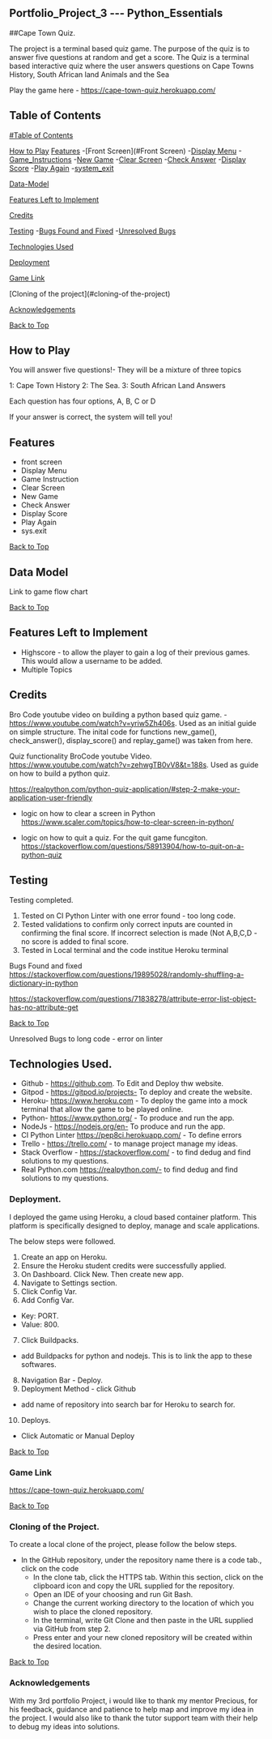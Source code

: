 ## Portfolio_Project_3 --- Python_Essentials

##Cape Town Quiz.

The project is a terminal based quiz game. The purpose of the quiz is to answer five questions at random and get a score. 
The Quiz is a terminal based interactive quiz where the user answers questions on Cape Towns History, South African land Animals and the Sea

Play the game here - https://cape-town-quiz.herokuapp.com/

## Table of Contents

[#Table of Contents](#table-of-contents)

[How to Play](#how-to-play)
[Features](#features)
-[Front Screen](#Front Screen)
-[Display Menu](#display_menu)
-[Game_Instructions](#game_instructions)
-[New Game](#new_game)
-[Clear Screen](#clear_screen)
-[Check Answer](#check_answer)
-[Display Score](#display_score)
-[Play Again](#play-again)
-[system_exit](#system_exit)

[Data-Model](#data-model)

[Features Left to Implement](#features-left-to-implement)

[Credits](#credits)

[Testing](#testing)
-[Bugs Found and Fixed](#bugs-found-and-fixed)
-[Unresolved Bugs](#unresolved-bugs)

[Technologies Used](#technologies-used)

[Deployment](#deployment)

[Game Link](#game-link)

[Cloning of the project](#cloning-of the-project)

[Acknowledgements](#acknowledgements)


[Back to Top](#table-of-contents)

## How to Play

You will answer five questions!- They will be a mixture of three topics

 1: Cape Town History
 2: The Sea. 
 3: South African Land Answers

 Each question has four options, A, B, C or D

 If your answer is correct, the system will tell you! 

## Features

* front screen
* Display Menu
* Game Instruction
* Clear Screen
* New Game
* Check Answer
* Display Score
* Play Again
* sys.exit

[Back to Top](#table-of-contents)

## Data Model
Link to game flow chart

[Back to Top](#table-of-contents)

## Features Left to Implement
- Highscore - to allow the player to gain a log of their previous games. This would allow a username to be added.
- Multiple Topics 

## Credits
Bro Code youtube video on building a python based quiz game. - https://www.youtube.com/watch?v=yriw5Zh406s.
Used as an initial guide on simple structure. The inital code for functions new_game(), check_answer(), display_score() and replay_game() was taken from here.

Quiz functionality
BroCode youtube Video. https://www.youtube.com/watch?v=zehwgTB0vV8&t=188s.
Used as guide on how to build a python quiz.

https://realpython.com/python-quiz-application/#step-2-make-your-application-user-friendly

- logic on how to clear a screen in Python
https://www.scaler.com/topics/how-to-clear-screen-in-python/

- logic on how to quit a quiz. For the quit game funcgiton.
https://stackoverflow.com/questions/58913904/how-to-quit-on-a-python-quiz



## Testing

Testing completed. 
1) Tested on CI Python Linter with one error found - too long code. 
2) Tested validations to confirm only correct inputs are counted in confirming the final score. If incorrect selection is made (Not A,B,C,D - no score is added to final score.
3) Tested in Local terminal and the code institue Heroku terminal


Bugs Found and fixed
https://stackoverflow.com/questions/19895028/randomly-shuffling-a-dictionary-in-python

https://stackoverflow.com/questions/71838278/attribute-error-list-object-has-no-attribute-get

[Back to Top](#table-of-contents)

Unresolved Bugs
to long code - error on linter

## Technologies Used.

- Github - https://github.com. To Edit and Deploy thw website.
- Gitpod - https://gitpod.io/projects- To deploy and create the website.
- Heroku- https://www.heroku.com - To deploy the game into a mock terminal that allow the game to be played online.
- Python- https://www.python.org/ - To produce and run the app.
- NodeJs - https://nodejs.org/en- To produce and run the app.
- CI Python Linter https://pep8ci.herokuapp.com/ - To define errors
- Trello - https://trello.com/ - to manage project manage my ideas.
- Stack Overflow - https://stackoverflow.com/ - to find dedug and find solutions to my questions. 
- Real Python.com https://realpython.com/- to find dedug and find solutions to my questions.

### Deployment.
I deployed the game using Heroku, a cloud based container platform. This platform is specifically designed to deploy, manage and scale applications.

The below steps were followed.
1) Create an app on Heroku.
2) Ensure the Heroku student credits were successfully applied.
3) On Dashboard. Click New. Then create new app.
4) Navigate to Settings section.
5) Click Config Var.
6) Add Config Var.
- Key: PORT.
- Value: 800.
7) Click Buildpacks.
- add Buildpacks for python and nodejs. This is to link the app to these softwares.
8) Navigation Bar - Deploy.
9) Deployment Method - click Github
- add name of repository into search bar for Heroku to search for.
10) Deploys.
- Click Automatic or Manual Deploy 

[Back to Top](#table-of-contents)

### Game Link
https://cape-town-quiz.herokuapp.com/

[Back to Top](#table-of-contents)

### Cloning of the Project.

To create a local clone of the project, please follow the below steps.
- In the GitHub repository, under the repository name there is a code tab., click on the code
  - In the clone tab, click the HTTPS tab. Within this section, click on the clipboard icon and copy the URL supplied for the repository.
  - Open an IDE of your choosing and run Git Bash.
  - Change the current working directory to the location of which you wish to place the cloned repository.
  - In the terminal, write Git Clone and then paste in the URL supplied via GitHub from step 2.
  - Press enter and your new cloned repository will be created within the desired location.
  
[Back to Top](#table-of-contents)

### Acknowledgements

With my 3rd portfolio Project, i would like to thank my mentor Precious, for his feedback, guidance and patience to help map and improve my idea in the project. 
I would also like to thank the tutor support team with their help to debug my ideas into solutions.
